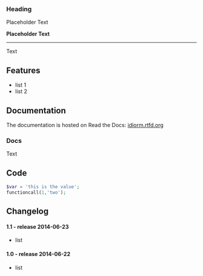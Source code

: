 ### Heading

Placeholder Text

**Placeholder Text**

---

Text


Features
--------

* list 1
* list 2

Documentation
-------------

The documentation is hosted on Read the Docs: [idiorm.rtfd.org](http://idiorm.rtfd.org)

### Docs ###

Text

Code
-------------------

```php
$var = 'this is the value';
functioncall(1,'two');
```

Changelog
---------

#### 1.1 - release 2014-06-23

* list

#### 1.0 - release 2014-06-22

* list
